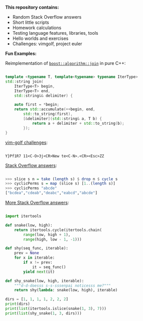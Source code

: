 **This repository contains:**

 - Random Stack Overflow answers
 - Short little scripts
 - Homework calculations
 - Testing language features, libraries, tools
 - Hello worlds and exercises
 - Challenges: vimgolf, project euler

**Fun Examples:**

Reimplementation of [`boost::algorithm::join`](https://www.boost.org/doc/libs/1_67_0/boost/algorithm/string/join.hpp) in pure C++:

```cpp

template <typename T, template<typename> typename IterType>
std::string join(
    IterType<T> begin,
    IterType<T> end,
    std::string&& delimiter) {

    auto first = *begin;
    return std::accumulate(++begin, end,
        std::to_string(first),
        [&delimiter](std::string& a, T b) {
            return a + delimiter + std::to_string(b);
        });
}
```

[vim-golf challenges](http://www.vimgolf.com/challenges/55b18bbea9c2c30d04000001):

```vim

Y}Pf1R7 11<C-O>3j<CR>New te<C-N>.<CR><Esc>ZZ
```

[Stack Overflow answers](https://stackoverflow.com/questions/50194695/build-a-specific-list-of-string-from-a-string-in-haskell#50196495):

```haskell

>>> slice s n = take (length s) $ drop n $ cycle s
>>> cyclicPerms s = map (slice s) [1..(length s)]
>>> cyclicPerms "abcde"
["bcdea","cdeab","deabc","eabcd","abcde"]
```

[More Stack Overflow answers](https://stackoverflow.com/questions/51145453/looping-through-a-list-with-a-custom-counter#51145687):

```python

import itertools

def snake(low, high):
    return itertools.cycle(itertools.chain(
        range(low, high + 1),
        range(high, low - 1, -1)))

def shy(seq_func, iterable):
    prev = None
    for x in iterable:
        if x != prev:
            it = seq_func()
        yield next(it)

def shy_snake(low, high, iterable):
    """d-d-doesss s-s-sssenpai noticesss me?"""
    return shy(lambda: snake(low, high), iterable)

dirs = [1, 1, 1, 1, 2, 2, 2]
print(dirs)
print(list(itertools.islice(snake(1, 3), 7)))
print(list(shy_snake(1, 3, dirs)))
```

